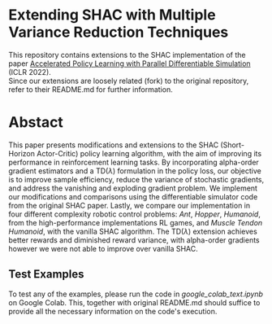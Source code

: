 # Extending SHAC with Multiple Variance Reduction Techniques

This repository contains extensions to the SHAC implementation of the paper [Accelerated Policy Learning with Parallel Differentiable Simulation](https://short-horizon-actor-critic.github.io/) (ICLR 2022). \
Since our extensions are loosely related (fork) to the original repository, refer to their README.md for further information. 

# Abstact

This paper presents modifications and extensions to the SHAC (Short-Horizon Actor-Critic) policy learning algorithm, with the aim of improving its performance in reinforcement learning tasks. By incorporating alpha-order gradient estimators and a TD($\lambda$) formulation in the policy loss, our objective is to improve sample efficiency, reduce the variance of stochastic gradients, and address the vanishing and exploding gradient problem. We implement our modifications and comparisons using the differentiable simulator code from the original SHAC paper. Lastly, we compare our implementation in four different complexity robotic control problems: *Ant*, *Hopper*, *Humanoid*, from the high-performance implementations RL games, and *Muscle Tendon Humanoid*, with the vanilla SHAC algorithm. The TD($\lambda$) extension achieves better rewards and diminished reward variance, with alpha-order gradients however we were not able to improve over vanilla SHAC. 

## Test Examples

To test any of the examples, please run the code in _google_colab_text.ipynb_ on Google Colab. This, together with original README.md should suffice to provide all the necessary information on the code's execution.
